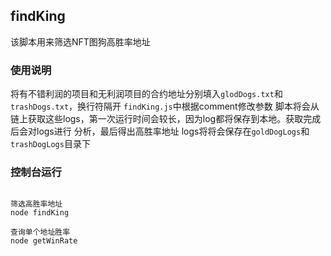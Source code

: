 ## findKing

该脚本用来筛选NFT图狗高胜率地址

### 使用说明

将有不错利润的项目和无利润项目的合约地址分别填入`glodDogs.txt`和`trashDogs.txt`，换行符隔开
`findKing.js`中根据comment修改参数
脚本将会从链上获取这些logs，第一次运行时间会较长，因为log都将保存到本地。获取完成后会对logs进行
分析，最后得出高胜率地址
logs将将会保存在`goldDogLogs`和`trashDogLogs`目录下

### 控制台运行

``` shell

筛选高胜率地址
node findKing

查询单个地址胜率
node getWinRate

```
